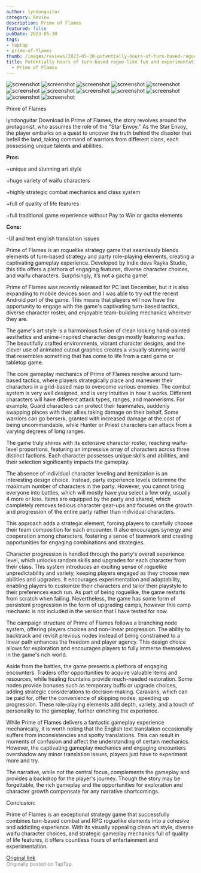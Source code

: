 ```yaml
---
author: lyndonguitar
category: Review
description: Prime of Flames
featured: false
pubDate: 2023-05-30
tags:
- taptap
- prime-of-flames
thumb: /images/reviews/2023-05-30-potentially-hours-of-turn-based-rogue-like-fun-and-experimentation--review---prime-of-fla-0.avif
title: Potentially hours of turn-based rogue-like fun and experimentation | Review
  - Prime of Flames
---
```


<div class="gallery">
  <img src="/images/reviews/2023-05-30-potentially-hours-of-turn-based-rogue-like-fun-and-experimentation--review---prime-of-fla-0.avif" alt="screenshot" />
  <img src="/images/reviews/2023-05-30-potentially-hours-of-turn-based-rogue-like-fun-and-experimentation--review---prime-of-fla-1.avif" alt="screenshot" />
  <img src="/images/reviews/2023-05-30-potentially-hours-of-turn-based-rogue-like-fun-and-experimentation--review---prime-of-fla-2.avif" alt="screenshot" />
  <img src="/images/reviews/2023-05-30-potentially-hours-of-turn-based-rogue-like-fun-and-experimentation--review---prime-of-fla-3.avif" alt="screenshot" />
  <img src="/images/reviews/2023-05-30-potentially-hours-of-turn-based-rogue-like-fun-and-experimentation--review---prime-of-fla-4.avif" alt="screenshot" />
  <img src="/images/reviews/2023-05-30-potentially-hours-of-turn-based-rogue-like-fun-and-experimentation--review---prime-of-fla-5.avif" alt="screenshot" />
  <img src="/images/reviews/2023-05-30-potentially-hours-of-turn-based-rogue-like-fun-and-experimentation--review---prime-of-fla-6.avif" alt="screenshot" />
  <img src="/images/reviews/2023-05-30-potentially-hours-of-turn-based-rogue-like-fun-and-experimentation--review---prime-of-fla-7.avif" alt="screenshot" />
  <img src="/images/reviews/2023-05-30-potentially-hours-of-turn-based-rogue-like-fun-and-experimentation--review---prime-of-fla-8.avif" alt="screenshot" />
  <img src="/images/reviews/2023-05-30-potentially-hours-of-turn-based-rogue-like-fun-and-experimentation--review---prime-of-fla-9.avif" alt="screenshot" />
  <img src="/images/reviews/2023-05-30-potentially-hours-of-turn-based-rogue-like-fun-and-experimentation--review---prime-of-fla-10.avif" alt="screenshot" />
  <img src="/images/reviews/2023-05-30-potentially-hours-of-turn-based-rogue-like-fun-and-experimentation--review---prime-of-fla-11.avif" alt="screenshot" />
</div>

Prime of Flames

lyndonguitar
Download
In Prime of Flames, the story revolves around the protagonist, who assumes the role of the "Star Envoy." As the Star Envoy, the player embarks on a quest to uncover the truth behind the disaster that befell the land, taking command of warriors from different clans, each possessing unique talents and abilities.


**Pros:**


+unique and stunning art style

+huge variety of waifu characters

+highly strategic combat mechanics and class system

+full of quality of life features

+full traditional game experience without Pay to Win or gacha elements


**Cons:**


-UI and text english translation issues

Prime of Flames is an roguelike strategy game that seamlessly blends elements of turn-based strategy and party role-playing elements, creating a captivating gameplay experience. Developed by Indie devs Rayka Studio, this title offers a plethora of engaging features, diverse character choices, and waifu characters. Surprisingly, it’s not a gacha game!

Prime of Flames was recently released for PC last December, but it is also expanding to mobile devices soon and I was able to try out the recent Android port of the game. This means that players will now have the opportunity to engage with the game's captivating turn-based tactics, diverse character roster, and enjoyable team-building mechanics wherever they are.

The game's art style is a harmonious fusion of clean looking hand-painted aesthetics and anime-inspired character design mostly featuring waifus. The beautifully crafted environments, vibrant character designs, and the clever use of animated cutout graphics creates a visually stunning world that resembles something that has come to life from a card game or tabletop game.

The core gameplay mechanics of Prime of Flames revolve around turn-based tactics, where players strategically place and maneuver their characters in a grid-based map to overcome various enemies. The combat system is very well designed, and is very intuitive in how it works. Different characters will have different attack types, ranges, and mannerisms. For example, Guard characters can protect their teammates, suddenly swapping places with their allies taking damage on their behalf, Some warriors can go berserk, granted with increased damage at the cost of being uncommandable, while Hunter or Priest characters can attack from a varying degrees of long ranges.

The game truly shines with its extensive character roster, reaching waifu-level proportions, featuring an impressive array of characters across three distinct factions. Each character possesses unique skills and abilities, and their selection significantly impacts the gameplay.

The absence of individual character leveling and itemization is an interesting design choice. Instead, party experience levels determine the maximum number of characters in the party. However, you cannot bring everyone into battles, which will mostly have you select a few only, usually 4 more or less. Items are equipped by the party and shared, which completely removes tedious character gear-ups and focuses on the growth and progression of the entire party rather than individual characters.

This approach adds a strategic element, forcing players to carefully choose their team composition for each encounter. It also encourages synergy and cooperation among characters, fostering a sense of teamwork and creating opportunities for engaging combinations and strategies.

Character progression is handled through the party's overall experience level, which unlocks random skills and upgrades for each character from their class. This system introduces an exciting sense of roguelike unpredictability and variety, keeping players engaged as they choose new abilities and upgrades. It encourages experimentation and adaptability, enabling players to customize their characters and tailor their playstyle to their preferences each run. As part of being roguelike, the game restarts from scratch when failing. Nevertheless, the game has some form of persistent progression in the form of upgrading camps, however this camp mechanic is not included in the version that I have tested for now.

The campaign structure of Prime of Flames follows a branching node system, offering players choices and non-linear progression. The ability to backtrack and revisit previous nodes instead of being constrained to a linear path enhances the freedom and player agency. This design choice allows for exploration and encourages players to fully immerse themselves in the game's rich world.

Aside from the battles, the game presents a plethora of engaging encounters. Traders offer opportunities to acquire valuable items and resources, while healing fountains provide much-needed restoration. Some nodes provide bonuses such as temporary buffs or upgrade choices, adding strategic considerations to decision-making. Caravans, which can be paid for, offer the convenience of skipping nodes, speeding up progression. These role-playing elements add depth, variety, and a touch of personality to the gameplay, further enriching the experience.

While Prime of Flames delivers a fantastic gameplay experience mechanically, it is worth noting that the English text translation occasionally suffers from inconsistencies and spotty translations. This can result in moments of confusion and affect the understanding of certain mechanics. However, the captivating gameplay mechanics and engaging encounters overshadow any minor translation issues, players just have to experiment more and try.

The narrative, while not the central focus, complements the gameplay and provides a backdrop for the player's journey. Though the story may be forgettable, the rich gameplay and the opportunities for exploration and character growth compensate for any narrative shortcomings.

Conclusion:

Prime of Flames is an exceptional strategy game that successfully combines turn-based combat and RPG roguelike elements into a cohesive and addicting experience. With its visually appealing clean art style, diverse waifu character choices, and strategic gameplay mechanics full of quality of life features, it offers countless hours of entertainment and experimentation.

[Original link](https://www.taptap.io/post/5718338)<br><span style="font-size: 0.95em; color: #888;">Originally posted on TapTap.</span>